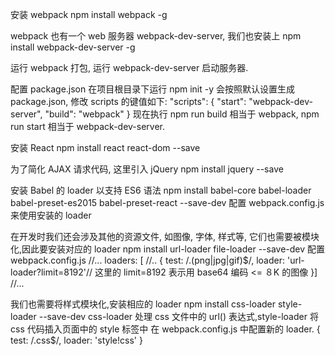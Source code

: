 安装 webpack
npm install webpack -g

webpack 也有一个 web 服务器 webpack-dev-server, 我们也安装上
npm install webpack-dev-server -g

运行 webpack 打包, 运行 webpack-dev-server 启动服务器.

配置 package.json
在项目根目录下运行 npm init -y 会按照默认设置生成 package.json, 修改 scripts 的键值如下:
"scripts": {
  "start": "webpack-dev-server",
  "build": "webpack"
}
现在执行 npm run build 相当于 webpack, npm run start 相当于 webpack-dev-server.

安装 React
npm install react react-dom --save

为了简化 AJAX 请求代码, 这里引入 jQuery
npm install jquery --save

安装 Babel 的 loader 以支持 ES6 语法
npm install babel-core babel-loader babel-preset-es2015 babel-preset-react --save-dev
配置 webpack.config.js 来使用安装的 loader
<!--
  var path = require('path');
  module.exports = {
    entry: path.resolve(__dirname, './app/app.js'),
    output: {
      path: path.resolve(__dirname, './build'),
      filename: 'bundle.js'
    },
    module: {
      loaders: [
      {
        test: /\.jsx?$/,
        exclude: /node_modules/,
        loader: 'babel',
        query: {
          presets: ['es2015','react']
        }
      },
      ]
    }
  };
-->
在开发时我们还会涉及其他的资源文件, 如图像, 字体, 样式等, 它们也需要被模块化,因此要安装对应的 loader
npm install url-loader file-loader --save-dev
配置 webpack.config.js
//...
 loaders: [
 //..
 {
   test: /\.(png|jpg|gif)$/,
   loader: 'url-loader?limit=8192'// 这里的 limit=8192 表示用 base64 编码 <= ８K 的图像
 }]
//...

我们也需要将样式模块化,安装相应的 loader
npm install css-loader style-loader --save-dev
css-loader 处理 css 文件中的 url() 表达式,style-loader 将 css 代码插入页面中的 style 标签中
在 webpack.config.js 中配置新的 loader.
{
 test: /\.css$/,
 loader: 'style!css'
}
